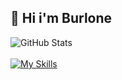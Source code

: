 ## 👋 Hi i'm Burlone
![GitHub Stats](https://github-readme-stats.vercel.app/api?username=burlone0&theme=cobalt)
<br>
<br>
[![My Skills](https://skillicons.dev/icons?i=js,discord,bots,devto)](https://skillicons.dev)
